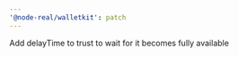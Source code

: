 ```yaml
---
'@node-real/walletkit': patch
---
```


Add delayTime to trust to wait for it becomes fully available
